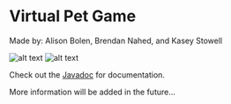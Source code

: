 # Virtual Pet Game
Made by:
Alison Bolen, Brendan Nahed, and Kasey Stowell

![alt text](http://i65.tinypic.com/2m2j4a1.gif "Title screen shot.") ![alt text](http://i64.tinypic.com/21dloqg.png "In-game screen shot.")

Check out the [Javadoc](https://misskaseyann.github.io/350-animal-app/) for documentation.

More information will be added in the future...
